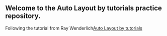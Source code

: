 ## Welcome to the Auto Layout by tutorials practice repository.

Following the tutorial from Ray Wenderlich[Auto Layout by tutorials](https://www.raywenderlich.com/books/auto-layout-by-tutorials)
